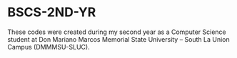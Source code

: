 # BSCS-2ND-YR
These codes were created during my second year as a Computer Science student at Don Mariano Marcos Memorial State University – South La Union Campus (DMMMSU-SLUC).
